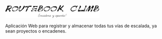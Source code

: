 ![](screenshots/logo%202.png)

Aplicación Web para registrar y almacenar todas tus vías de escalada, ya sean proyectos o encadenes.



